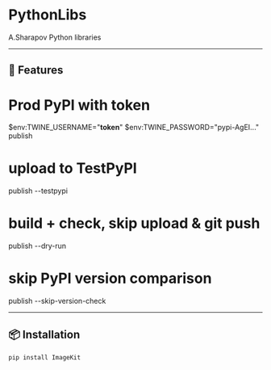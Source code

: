 # PythonLibs

A.Sharapov Python libraries

---

## 🚀 Features

# Prod PyPI with token
$env:TWINE_USERNAME="__token__"
$env:TWINE_PASSWORD="pypi-AgEI..."
publish

# upload to TestPyPI
publish --testpypi  

# build + check, skip upload & git push
publish --dry-run             

# skip PyPI version comparison
publish --skip-version-check  

---

## 📦 Installation

```bash
pip install ImageKit